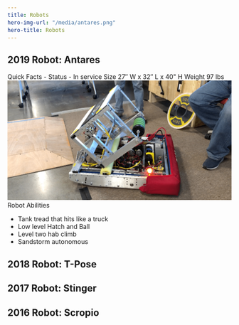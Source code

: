 ```yaml
---
title: Robots
hero-img-url: "/media/antares.png"
hero-title: Robots
---
```


## 2019 Robot: Antares
Quick Facts - 
Status - In service
Size 27″ W x 32″ L x 40" H
Weight 97 lbs
![2019 Robot: Antares](/media/antares.png)
Robot Abilities
* Tank tread that hits like a truck
* Low level Hatch and Ball
* Level two hab climb
* Sandstorm autonomous


## 2018 Robot: T-Pose

## 2017 Robot: Stinger

## 2016 Robot: Scropio